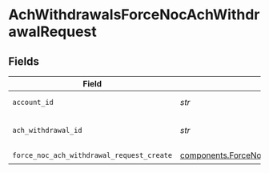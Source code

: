 # AchWithdrawalsForceNocAchWithdrawalRequest


## Fields

| Field                                                                                                          | Type                                                                                                           | Required                                                                                                       | Description                                                                                                    | Example                                                                                                        |
| -------------------------------------------------------------------------------------------------------------- | -------------------------------------------------------------------------------------------------------------- | -------------------------------------------------------------------------------------------------------------- | -------------------------------------------------------------------------------------------------------------- | -------------------------------------------------------------------------------------------------------------- |
| `account_id`                                                                                                   | *str*                                                                                                          | :heavy_check_mark:                                                                                             | The account id.                                                                                                | 01H8FB90ZRRFWXB4XC2JPJ1D4Y                                                                                     |
| `ach_withdrawal_id`                                                                                            | *str*                                                                                                          | :heavy_check_mark:                                                                                             | The achWithdrawal id.                                                                                          | 20230620500726                                                                                                 |
| `force_noc_ach_withdrawal_request_create`                                                                      | [components.ForceNocAchWithdrawalRequestCreate](../../models/components/forcenocachwithdrawalrequestcreate.md) | :heavy_check_mark:                                                                                             | N/A                                                                                                            |                                                                                                                |